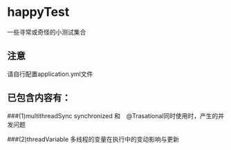 # happyTest
一些寻常或奇怪的小测试集合

## 注意
请自行配置application.yml文件

## 已包含内容有：

###(1)multithreadSync
synchronized 和　@Trasational同时使用时，产生的并发问题

###(2)threadVariable
多线程的变量在执行中的变动影响与更新
